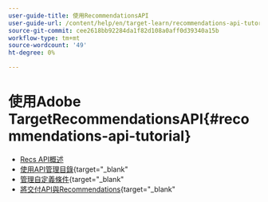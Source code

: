 ```yaml
---
user-guide-title: 使用RecommendationsAPI
user-guide-url: /content/help/en/target-learn/recommendations-api-tutorial/recs-api-overview.html
source-git-commit: cee2618bb92284da1f82d108a0aff0d39340a15b
workflow-type: tm+mt
source-wordcount: '49'
ht-degree: 0%

---
```



# 使用Adobe TargetRecommendationsAPI{#recommendations-api-tutorial}

+ [Recs API概述](recs-api-overview.md)
+ [使用API管理目錄](https://developer.adobe.com/target/before-administer/recs-api/manage-catalog/){target=&quot;_blank&quot;
+ [管理自定義條件](https://developer.adobe.com/target/before-administer/recs-api/manage-custom-criteria/){target=&quot;_blank&quot;
+ [將交付API與Recommendations](https://developer.adobe.com/target/before-administer/recs-api/fetch-recs-server-side-delivery-api/){target=&quot;_blank&quot;

<!--+ [Debug API calls](6debug.md)
+ [Download the Calculated Recommendations CSV](7download-calc-recs-csv.md)-->

<!--
+ Managing your Catalog with APIs{#manage-catalog}
  + [Create and update items](manage-catalog/saveEntities.md)
  + [Delete items](manage-catalog/deleteEntities.md)
  + [Delete All Items](manage-catalog/concepts.md)
  + [Get item details](manage-catalog/base-implementation.md)
+ Managing Custom Criteria{#use-cases}
  + [Home Page](use-cases/home-page.md)
  + [Product Pages](use-cases/product-pages.md)
  + [Category Pages](use-cases/category-pages.md)
  + [Add to Cart Modals](use-cases/add-to-cart-modals.md)
  + [Cart Page](use-cases/cart-page.md)
  + [Order Confirmation Page](use-cases/order-confirmation-page.md)-->
